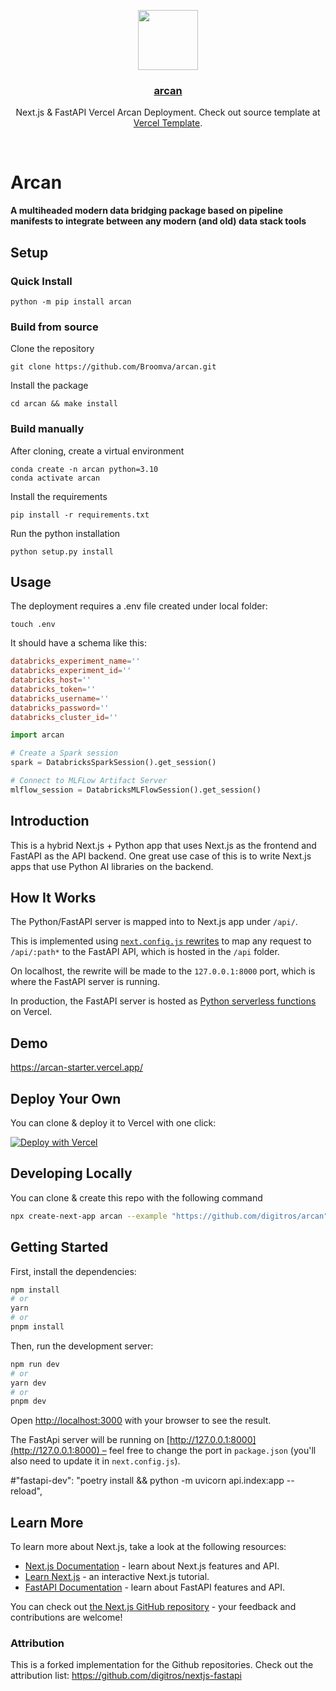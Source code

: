 <p align="center">
  <a href="https://vercel.com/broomva/arcan">
    <img src="https://assets.vercel.com/image/upload/v1588805858/repositories/vercel/logo.png" height="96">
    <h3 align="center">arcan</h3>
  </a>
</p>

<p align="center">Next.js & FastAPI Vercel Arcan Deployment. Check out source template at <a href="https://github.com/digitros/nextjs-fastapi">Vercel Template</a>.</p>

<br/>

# Arcan
**A multiheaded modern data bridging package based on pipeline manifests to integrate between any modern (and old) data stack tools**


## Setup

### Quick Install

```shell
python -m pip install arcan
```

### Build from source

Clone the repository

```shell
git clone https://github.com/Broomva/arcan.git
```

Install the package

``` shell
cd arcan && make install
```

### Build manually

After cloning, create a virtual environment

```shell
conda create -n arcan python=3.10
conda activate arcan
```

Install the requirements

```shell
pip install -r requirements.txt
```

Run the python installation

```shell
python setup.py install
```

## Usage

The deployment requires a .env file created under local folder:

```shell
touch .env
```

It should have a schema like this:

```toml
databricks_experiment_name=''
databricks_experiment_id=''
databricks_host=''
databricks_token=''
databricks_username=''
databricks_password=''
databricks_cluster_id=''
```

```python
import arcan 

# Create a Spark session
spark = DatabricksSparkSession().get_session()

# Connect to MLFLow Artifact Server
mlflow_session = DatabricksMLFlowSession().get_session()
```



## Introduction

This is a hybrid Next.js + Python app that uses Next.js as the frontend and FastAPI as the API backend. One great use case of this is to write Next.js apps that use Python AI libraries on the backend.

## How It Works

The Python/FastAPI server is mapped into to Next.js app under `/api/`.

This is implemented using [`next.config.js` rewrites](https://github.com/digitros/arcan/blob/main/next.config.js) to map any request to `/api/:path*` to the FastAPI API, which is hosted in the `/api` folder.

On localhost, the rewrite will be made to the `127.0.0.1:8000` port, which is where the FastAPI server is running.

In production, the FastAPI server is hosted as [Python serverless functions](https://vercel.com/docs/concepts/functions/serverless-functions/runtimes/python) on Vercel.

## Demo

https://arcan-starter.vercel.app/

## Deploy Your Own

You can clone & deploy it to Vercel with one click:

[![Deploy with Vercel](https://vercel.com/button)](https://vercel.com/new/clone?repository-url=https%3A%2F%2Fgithub.com%2Fdigitros%2Farcan%2Ftree%2Fmain)

## Developing Locally

You can clone & create this repo with the following command

```bash
npx create-next-app arcan --example "https://github.com/digitros/arcan"
```

## Getting Started

First, install the dependencies:

```bash
npm install
# or
yarn
# or
pnpm install
```

Then, run the development server:

```bash
npm run dev
# or
yarn dev
# or
pnpm dev
```

Open [http://localhost:3000](http://localhost:3000) with your browser to see the result.

The FastApi server will be running on [http://127.0.0.1:8000](http://127.0.0.1:8000) – feel free to change the port in `package.json` (you'll also need to update it in `next.config.js`).

#"fastapi-dev": "poetry install && python -m uvicorn api.index:app --reload",

## Learn More

To learn more about Next.js, take a look at the following resources:

- [Next.js Documentation](https://nextjs.org/docs) - learn about Next.js features and API.
- [Learn Next.js](https://nextjs.org/learn) - an interactive Next.js tutorial.
- [FastAPI Documentation](https://fastapi.tiangolo.com/) - learn about FastAPI features and API.

You can check out [the Next.js GitHub repository](https://github.com/vercel/next.js/) - your feedback and contributions are welcome!

### Attribution
This is a forked implementation for the Github repositories. Check out the attribution list:
https://github.com/digitros/nextjs-fastapi